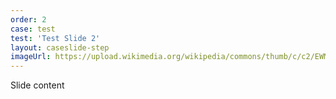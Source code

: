 ```yaml
---
order: 2
case: test
test: 'Test Slide 2'
layout: caseslide-step
imageUrl: https://upload.wikimedia.org/wikipedia/commons/thumb/c/c2/EWM_shop_2007.jpg/1200px-EWM_shop_2007.jpg
---
```


Slide content